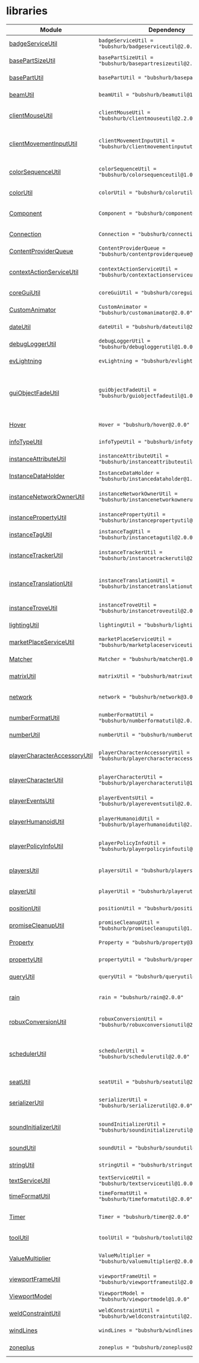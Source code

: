 # libraries

| Module | Dependency | Description |
| -- | -- | -- |
| [badgeServiceUtil](https://babypatrick100.github.io/libraries/api/badgeServiceUtil) | `badgeServiceUtil = "bubshurb/badgeserviceutil@2.0.0"` | An utility module for working with [BadgeService](https://create.roblox.com/docs/reference/engine/classes/BadgeService). |
| [basePartSizeUtil](https://babypatrick100.github.io/libraries/api/basePartSizeUtil) | `basePartSizeUtil = "bubshurb/basepartresizeutil@2.0.0"` | A utility module for resizing base parts on specific axes. |
| [basePartUtil](https://babypatrick100.github.io/libraries/api/basePartUtil) | `basePartUtil = "bubshurb/basepartutil@2.0.0"` | An utility module for working with base parts. |
| [beamUtil](https://babypatrick100.github.io/libraries/api/beamUtil) | `beamUtil = "bubshurb/beamutil@1.0.0"` | A simple utility for working with beams. |
| [clientMouseUtil](https://babypatrick100.github.io/libraries/api/clientMouseUtil) | `clientMouseUtil = "bubshurb/clientmouseutil@2.2.0"` | A simple utility module for working with the client's mouse. |
| [clientMovementInputUtil](https://babypatrick100.github.io/libraries/api/clientMovementInputUtil) | `clientMovementInputUtil = "bubshurb/clientmovementinpututil@1.0.0"` | A simple utility module which wraps `PlayerModule` and `PlayerModule.ControlModule`. |
| [colorSequenceUtil](https://babypatrick100.github.io/libraries/api/colorSequenceUtil) | `colorSequenceUtil = "bubshurb/colorsequenceutil@1.0.0"` | A simple utility module for working with color sequences. |
| [colorUtil](https://babypatrick100.github.io/libraries/api/colorUtil) | `colorUtil = "bubshurb/colorutil@2.0.0"` | A simple utility module for working with colors. |
| [Component](https://babypatrick100.github.io/libraries/api/Component) | `Component = "bubshurb/component@2.0.0"` | Component class by Sleitnick, heavily modified by babypatrick100. |
| [Connection](https://babypatrick100.github.io/libraries/api/Connection) | `Connection = "bubshurb/connection@2.0.0"` | A simple class for mimicking [RBXConnection](https://create.roblox.com/docs/reference/engine/datatypes/RBXScriptConnection) objects. |
| [ContentProviderQueue](https://babypatrick100.github.io/libraries/api/ContentProviderQueue) | `ContentProviderQueue = "bubshurb/contentproviderqueue@2.0.0"` | A simple class for working with ContentProvider. |
| [contextActionServiceUtil](https://babypatrick100.github.io/libraries/api/contextActionServiceUtil) | `contextActionServiceUtil = "bubshurb/contextactionserviceutil@1.0.0"` | A simple utility module for working with ContextActionService. |
| [coreGuiUtil](https://babypatrick100.github.io/libraries/api/coreGuiUtil) | `coreGuiUtil = "bubshurb/coreguiutil@2.0.0"` | A simple utility module for working with CoreGui's API. |
| [CustomAnimator](https://babypatrick100.github.io/libraries/api/CustomAnimator) | `CustomAnimator = "bubshurb/customanimator@2.0.0"` | A simple/ class for working with animations. |
| [dateUtil](https://babypatrick100.github.io/libraries/api/dateUtil) | `dateUtil = "bubshurb/dateutil@2.0.0"` | An utility module for working with dates. |
| [debugLoggerUtil](https://babypatrick100.github.io/libraries/api/debugLoggerUtil) | `debugLoggerUtil = "bubshurb/debugloggerutil@1.0.0"` | A simple utility module for debug logging. |
| [evLightning](https://babypatrick100.github.io/libraries/api/evLightning) | `evLightning = "bubshurb/evlightning@1.0.0"` | Evaera's evLighning module ported to wally. |
| [guiObjectFadeUtil](https://babypatrick100.github.io/libraries/api/guiObjectFadeUtil) | `guiObjectFadeUtil = "bubshurb/guiobjectfadeutil@1.0.0"` | A utility which implements fading in and out without dealing with issues like having an object specific transparency value rather than `0` - `1`. |
| [Hover](https://babypatrick100.github.io/libraries/api/Hover) | `Hover = "bubshurb/hover@2.0.0"` | A simple hover class for implementing hover effects. |
| [infoTypeUtil](https://babypatrick100.github.io/libraries/api/infoTypeUtil) | `infoTypeUtil = "bubshurb/infotypeutil@1.0.0"` | An utility module for working with `Enum.InfoType`. |
| [instanceAttributeUtil](https://babypatrick100.github.io/libraries/api/instanceAttributeUtil) | `instanceAttributeUtil = "bubshurb/instanceattributeutil@2.0.0"` | A utility module for working with instance attributes. |
| [InstanceDataHolder](https://babypatrick100.github.io/libraries/api/InstanceDataHolder) | `InstanceDataHolder = "bubshurb/instancedataholder@1.0.0"` | A very simple class for storing data for instances. |
| [instanceNetworkOwnerUtil](https://babypatrick100.github.io/libraries/api/instanceNetworkOwnerUtil) | `instanceNetworkOwnerUtil = "bubshurb/instancenetworkownerutil@1.0.0"` | An utility module for working with instance network ownership. |
| [instancePropertyUtil](https://babypatrick100.github.io/libraries/api/instancePropertyUtil) | `instancePropertyUtil = "bubshurb/instancepropertyutil@1.0.0"` | An utility module for working with instance properties. |
| [instanceTagUtil](https://babypatrick100.github.io/libraries/api/instanceTagUtil) | `instanceTagUtil = "bubshurb/instancetagutil@2.0.0"` | A utility module for working with instance tags. |
| [instanceTrackerUtil](https://babypatrick100.github.io/libraries/api/instanceTrackerUtil) | `instanceTrackerUtil = "bubshurb/instancetrackerutil@2.0.0"` | A simple utility module for working with instances and their properties. |
| [instanceTranslationUtil](https://babypatrick100.github.io/libraries/api/instanceTranslationUtil) | `instanceTranslationUtil = "bubshurb/instancetranslationutil@1.0.0"` | A simple utility for translating the `CFrame` property of base parts and model. |
| [instanceTroveUtil](https://babypatrick100.github.io/libraries/api/instanceTroveUtil) | `instanceTroveUtil = "bubshurb/instancetroveutil@2.0.0"` | An utility module for working with instance troves. |
| [lightingUtil](https://babypatrick100.github.io/libraries/api/lightingUtil) | `lightingUtil = "bubshurb/lightingutil@1.0.0"` | A simple utility for working with [Lighting](https://create.roblox.com/docs/reference/engine/classes/Lighting). |
| [marketPlaceServiceUtil](https://babypatrick100.github.io/libraries/api/marketPlaceServiceUtil) | `marketPlaceServiceUtil = "bubshurb/marketplaceserviceutil@2.0.0"` | An utility module for working with [MarketplaceService](https://create.roblox.com/docs/reference/engine/classes/MarketplaceService). |
| [Matcher](https://babypatrick100.github.io/libraries/api/Matcher) | `Matcher = "bubshurb/matcher@1.0.0"` | 7kayoh's matcher  module ported to wally |
| [matrixUtil](https://babypatrick100.github.io/libraries/api/matrixUtil) | `matrixUtil = "bubshurb/matrixutil@1.0.0"` | An utility module for working with matrixes. |
| [network](https://babypatrick100.github.io/libraries/api/network) | `network = "bubshurb/network@3.0.0"` | An advanced network module for easy server-client communication. |
| [numberFormatUtil](https://babypatrick100.github.io/libraries/api/numberFormatUtil) | `numberFormatUtil = "bubshurb/numberformatutil@2.0.0"` | A simple utility for working with numbers and strings. |
| [numberUtil](https://babypatrick100.github.io/libraries/api/numberUtil) | `numberUtil = "bubshurb/numberutil@3.0.0"` | An utility module for working with numbers. |
| [playerCharacterAccessoryUtil](https://babypatrick100.github.io/libraries/api/playerCharacterAccessoryUtil) | `playerCharacterAccessoryUtil = "bubshurb/playercharacteraccessoryutil@2.0.0"` | A simple utility module for working with the player's character's accessories. |
| [playerCharacterUtil](https://babypatrick100.github.io/libraries/api/playerCharacterUtil) | `playerCharacterUtil = "bubshurb/playercharacterutil@1.0.0"` | A simple utility module for working with player characters. |
| [playerEventsUtil](https://babypatrick100.github.io/libraries/api/playerEventsUtil) | `playerEventsUtil = "bubshurb/playereventsutil@2.0.0"` | A simple utility module for working with player events. |
| [playerHumanoidUtil](https://babypatrick100.github.io/libraries/api/playerHumanoidUtil) | `playerHumanoidUtil = "bubshurb/playerhumanoidutil@2.0.0"` | A simple utility module for working with the player's humanoid. |
| [playerPolicyInfoUtil](https://babypatrick100.github.io/libraries/api/playerPolicyInfoUtil) | `playerPolicyInfoUtil = "bubshurb/playerpolicyinfoutil@2.0.0"` | A very simple utility module for retrieving a player's policy info safely. |
| [playersUtil](https://babypatrick100.github.io/libraries/api/playersUtil) | `playersUtil = "bubshurb/playersutil@2.0.0"` | A simple utility module for working with the [Players](https://create.roblox.com/docs/reference/engine/classes/Players) service. |
| [playerUtil](https://babypatrick100.github.io/libraries/api/playerUtil) | `playerUtil = "bubshurb/playerutil@2.0.0"` | An utility module for working with players. |
| [positionUtil](https://babypatrick100.github.io/libraries/api/positionUtil) | `positionUtil = "bubshurb/positionutil@1.0.0"` | An utility module for working with position. |
| [promiseCleanupUtil](https://babypatrick100.github.io/libraries/api/promiseCleanupUtil) | `promiseCleanupUtil = "bubshurb/promisecleanuputil@1.3.0"` | An utility module for working with [Promise](https://eryn.io/roblox-lua-promise/) cleanups. |
| [Property](https://babypatrick100.github.io/libraries/api/Property) | `Property = "bubshurb/property@3.0.0"` | A class for wrapping values around setters and getters. |
| [propertyUtil](https://babypatrick100.github.io/libraries/api/propertyUtil) | `propertyUtil = "bubshurb/propertyutil@1.1.0"` | A utility module for working with the [Property](https://babypatrick100.github.io/libraries/api/Property/) class. |
| [queryUtil](https://babypatrick100.github.io/libraries/api/queryUtil) | `queryUtil = "bubshurb/queryutil@2.0.0"` | A utility for basic query operations. |
| [rain](https://babypatrick100.github.io/libraries/api/rain) | `rain = "bubshurb/rain@2.0.0"` | Rain module by builthomas, heavily modified and refactored by bubshurb. |
| [robuxConversionUtil](https://babypatrick100.github.io/libraries/api/robuxConversionUtil) | `robuxConversionUtil = "bubshurb/robuxconversionutil@2.0.0"` | A simple utility module for working with robux related conversions. |
| [schedulerUtil](https://babypatrick100.github.io/libraries/api/schedulerUtil) | `schedulerUtil = "bubshurb/schedulerutil@2.0.0"` | 	A simple utility module for scheduling RunService events with minimal performance impacts and with automatic profiling. |
| [seatUtil](https://babypatrick100.github.io/libraries/api/seatUtil) | `seatUtil = "bubshurb/seatutil@2.0.0"` | A utility module for working with seats. |
| [serializerUtil](https://babypatrick100.github.io/libraries/api/serializerUtil) | `serializerUtil = "bubshurb/serializerutil@2.0.0"` | A very simple utility for serializing and deserializing data types. |
| [soundInitializerUtil](https://babypatrick100.github.io/libraries/api/soundInitializerUtil) | `soundInitializerUtil = "bubshurb/soundinitializerutil@2.1.0"` | A simple utility module for initializing sounds used in conjunction with [soundUtil]. |
| [soundUtil](https://babypatrick100.github.io/libraries/api/soundUtil) | `soundUtil = "bubshurb/soundutil@2.0.0"` | A utility module for working with sounds. |
| [stringUtil](https://babypatrick100.github.io/libraries/api/stringUtil) | `stringUtil = "bubshurb/stringutil@1.0.0"` | A simple utility module for working with strings. |
| [textServiceUtil](https://babypatrick100.github.io/libraries/api/textServiceUtil) | `textServiceUtil = "bubshurb/textserviceutil@1.0.0"` | Wrapper for [TextService](https://create.roblox.com/docs/reference/engine/classes/TextService). |
| [timeFormatUtil](https://babypatrick100.github.io/libraries/api/timeFormatUtil) | `timeFormatUtil = "bubshurb/timeformatutil@2.0.0"` | A utility module for formatting time. |
| [Timer](https://babypatrick100.github.io/libraries/api/Timer) | `Timer = "bubshurb/timer@2.0.0"` | The Timer class allows for code to run periodically at specified intervals. |
| [toolUtil](https://babypatrick100.github.io/libraries/api/toolUtil) | `toolUtil = "bubshurb/toolutil@2.0.0"` | A simple utility module for working with tools. |
| [ValueMultiplier](https://babypatrick100.github.io/libraries/api/ValueMultiplier) | `ValueMultiplier = "bubshurb/valuemultiplier@2.0.0"` | A very simple class for working with value multipliers. |
| [viewportFrameUtil](https://babypatrick100.github.io/libraries/api/viewportFrameUtil) | `viewportFrameUtil = "bubshurb/viewportframeutil@2.0.0"` | A simple utility for working with [ViewportFrame](https://create.roblox.com/docs/reference/engine/classes/ViewportFrame). |
| [ViewportModel](https://babypatrick100.github.io/libraries/api/ViewportModel) | `ViewportModel = "bubshurb/viewportmodel@1.0.0"` | EgoMoose's viewport model class ported to wally. |
| [weldConstraintUtil](https://babypatrick100.github.io/libraries/api/weldConstraintUtil) | `weldConstraintUtil = "bubshurb/weldconstraintutil@2.0.0"` | A simple utility for working with weld constraints.. |
| [windLines](https://babypatrick100.github.io/libraries/api/windLines) | `windLines = "bubshurb/windlines@2.0.0"` | A module for creating wind line effects. |
| [zoneplus](https://babypatrick100.github.io/libraries/api/zoneplus) | `zoneplus = "bubshurb/zoneplus@2.0.0"` | ZonePlus by 1ForeverHD, ported to wally. |
